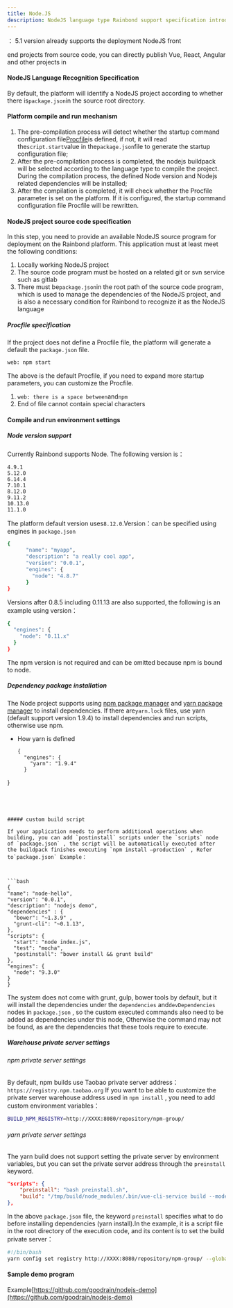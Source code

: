 ```yaml
---
title: Node.JS
description: NodeJS language type Rainbond support specification introduction
---
```


： 5.1 version already supports the deployment NodeJS front

end projects from source code, you can directly publish Vue, React, Angular and other projects in 



#### NodeJS Language Recognition Specification

By default, the platform will identify a NodeJS project according to whether there is`package.json`in the source root directory.



#### Platform compile and run mechanism

1. The pre-compilation process will detect whether the startup command configuration file[Procfile](./procfile)is defined, if not, it will read the`script.start`value in the`package.json`file to generate the startup configuration file;
2. After the pre-compilation process is completed, the nodejs buildpack will be selected according to the language type to compile the project. During the compilation process, the defined Node version and Nodejs related dependencies will be installed;
3. After the compilation is completed, it will check whether the Procfile parameter is set on the platform. If it is configured, the startup command configuration file Procfile will be rewritten.



#### NodeJS project source code specification

In this step, you need to provide an available NodeJS source program for deployment on the Rainbond platform. This application must at least meet the following conditions:

1. Locally working NodeJS project
2. The source code program must be hosted on a related git or svn service such as gitlab
3. There must be`package.json`in the root path of the source code program, which is used to manage the dependencies of the NodeJS project, and is also a necessary condition for Rainbond to recognize it as the NodeJS language



##### Procfile specification

If the project does not define a Procfile file, the platform will generate a default the `package.json` file.



```bash
web: npm start
```


The above is the default Procfile, if you need to expand more startup parameters, you can customize the Procfile.

1. `web: there is a space between`and`npm`
2. End of file cannot contain special characters



#### Compile and run environment settings



##### Node version support

Currently Rainbond supports Node. The following version is：



```
4.9.1
5.12.0
6.14.4
7.10.1
8.12.0
9.11.2
10.13.0
11.1.0
```


The platform default version uses`8.12.0`.Version：can be specified using engines in `package.json`



```bash
{
      "name": "myapp",
      "description": "a really cool app",
      "version": "0.0.1",
      "engines": {
        "node": "4.8.7"
      }
}
```


Versions after 0.8.5 including 0.11.13 are also supported, the following is an example using version：



```bash
{
  "engines": {
    "node": "0.11.x"
  }
}
```


The npm version is not required and can be omitted because npm is bound to node.



##### Dependency package installation

The Node project supports using [npm package manager](https://www.npmjs.com/) and [yarn package manager](https://yarnpkg.com/) to install dependencies. If there are`yarn.lock` files, use yarn (default support version 1.9.4) to install dependencies and run scripts, otherwise use npm.

- How yarn is defined 
  

  ```
  {
    "engines": {
      "yarn": "1.9.4"
    }
}
  ```




##### custom build script

If your application needs to perform additional operations when building, you can add `postinstall` scripts under the `scripts` node of `package.json` , the script will be automatically executed after the buildpack finishes executing `npm install —production` , Refer to`package.json` Example：



```bash
{
  "name": "node-hello",
  "version": "0.0.1",
  "description": "nodejs demo",
  "dependencies" : {
    "bower": "~1.3.9" ,
    "grunt-cli": "~0.1.13",
  },
  "scripts": {
    "start": "node index.js",
    "test": "mocha",
    "postinstall": "bower install && grunt build"
  },
  "engines": {
    "node": "9.3.0"
  }
}
```


The system does not come with grunt, gulp, bower tools by default, but it will install the dependencies under the `dependencies` and`devDependencies` nodes in `package.json` , so the custom executed commands also need to be added as dependencies under this node, Otherwise the command may not be found, as are the dependencies that these tools require to execute.



##### Warehouse private server settings



###### npm private server settings

By default, npm builds use Taobao private server address： `https://registry.npm.taobao.org` If you want to be able to customize the private server warehouse address used in `npm install` , you need to add custom environment variables：



```bash
BUILD_NPM_REGISTRY=http://XXXX:8080/repository/npm-group/
```




###### yarn private server settings

The yarn build does not support setting the private server by environment variables, but you can set the private server address through the `preinstall` keyword.



```json
"scripts": {
    "preinstall": "bash preinstall.sh",
    "build": "/tmp/build/node_modules/.bin/vue-cli-service build --mode test"
},
```


In the above `package.json` file, the keyword `preinstall` specifies what to do before installing dependencies (yarn install).In the example, it is a script file in the root directory of the execution code, and its content is to set the build private server：



```bash
#!/bin/bash
yarn config set registry http://XXXX:8080/repository/npm-group/ --global
```




#### Sample demo program

Example[https://github.com/goodrain/nodejs-demo](https://github.com/goodrain/nodejs-demo)
